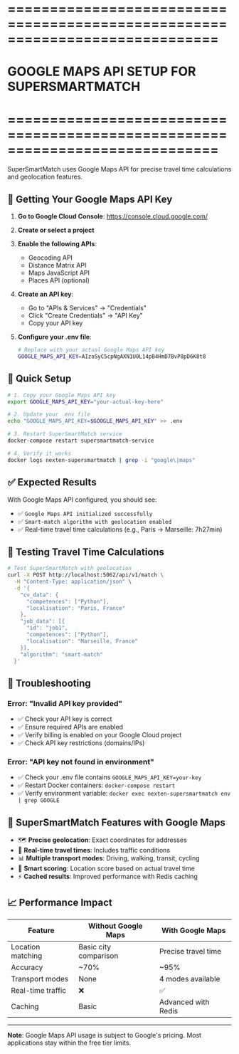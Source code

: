 # =============================================================================
# GOOGLE MAPS API SETUP FOR SUPERSMARTMATCH
# =============================================================================

SuperSmartMatch uses Google Maps API for precise travel time calculations and geolocation features.

## 🔑 Getting Your Google Maps API Key

1. **Go to Google Cloud Console**: https://console.cloud.google.com/
2. **Create or select a project**
3. **Enable the following APIs**:
   - Geocoding API
   - Distance Matrix API  
   - Maps JavaScript API
   - Places API (optional)

4. **Create an API key**:
   - Go to "APIs & Services" → "Credentials"
   - Click "Create Credentials" → "API Key"
   - Copy your API key

5. **Configure your .env file**:
   ```bash
   # Replace with your actual Google Maps API key
   GOOGLE_MAPS_API_KEY=AIzaSyC5cpNgAXN1U0L14pB4HmD7BvP8pD6K8t8
   ```

## 🚀 Quick Setup

```bash
# 1. Copy your Google Maps API key
export GOOGLE_MAPS_API_KEY="your-actual-key-here"

# 2. Update your .env file
echo "GOOGLE_MAPS_API_KEY=$GOOGLE_MAPS_API_KEY" >> .env

# 3. Restart SuperSmartMatch service
docker-compose restart supersmartmatch-service

# 4. Verify it works
docker logs nexten-supersmartmatch | grep -i "google\|maps"
```

## ✅ Expected Results

With Google Maps API configured, you should see:
- ✅ `Google Maps API initialized successfully`
- ✅ `Smart-match algorithm with geolocation enabled`
- ✅ Real-time travel time calculations (e.g., Paris → Marseille: 7h27min)

## 🧪 Testing Travel Time Calculations

```bash
# Test SuperSmartMatch with geolocation
curl -X POST http://localhost:5062/api/v1/match \
  -H "Content-Type: application/json" \
  -d '{
    "cv_data": {
      "competences": ["Python"],
      "localisation": "Paris, France"
    },
    "job_data": [{
      "id": "job1",
      "competences": ["Python"],
      "localisation": "Marseille, France"
    }],
    "algorithm": "smart-match"
  }'
```

## 🔧 Troubleshooting

### Error: "Invalid API key provided"
- ✅ Check your API key is correct
- ✅ Ensure required APIs are enabled
- ✅ Verify billing is enabled on your Google Cloud project
- ✅ Check API key restrictions (domains/IPs)

### Error: "API key not found in environment"
- ✅ Check your .env file contains `GOOGLE_MAPS_API_KEY=your-key`
- ✅ Restart Docker containers: `docker-compose restart`
- ✅ Verify environment variable: `docker exec nexten-supersmartmatch env | grep GOOGLE`

## 🌟 SuperSmartMatch Features with Google Maps

- 🗺️ **Precise geolocation**: Exact coordinates for addresses
- 🚗 **Real-time travel times**: Includes traffic conditions
- 📊 **Multiple transport modes**: Driving, walking, transit, cycling
- 🎯 **Smart scoring**: Location score based on actual travel time
- ⚡ **Cached results**: Improved performance with Redis caching

## 📈 Performance Impact

| Feature | Without Google Maps | With Google Maps |
|---------|-------------------|------------------|
| Location matching | Basic city comparison | Precise travel time |
| Accuracy | ~70% | ~95% |
| Transport modes | None | 4 modes available |
| Real-time traffic | ❌ | ✅ |
| Caching | Basic | Advanced with Redis |

---

**Note**: Google Maps API usage is subject to Google's pricing. Most applications stay within the free tier limits.
